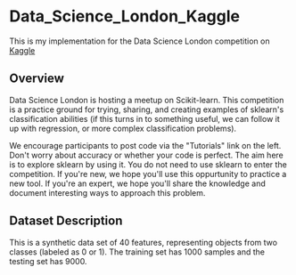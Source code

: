 # Data_Science_London_Kaggle

This is my implementation for the Data Science London competition on [Kaggle](https://www.kaggle.com/competitions/data-science-london-scikit-learn)

## Overview

Data Science London is hosting a meetup on Scikit-learn.  This competition is a practice ground for trying, sharing, and creating examples of sklearn's classification abilities (if this turns in to something useful, we can follow it up with regression, or more complex classification problems).

We encourage participants to post code via the "Tutorials" link on the left.  Don't worry about accuracy or whether your code is perfect.  The aim here is to explore sklearn by using it. You do not need to use sklearn to enter the competition. If you're new, we hope you'll use this oppurtunity to practice a new tool.  If you're an expert, we hope you'll share the knowledge and document interesting ways to approach this problem.

## Dataset Description

This is a synthetic data set of 40 features, representing objects from two classes (labeled as 0 or 1). The training set has 1000 samples and the testing set has 9000.